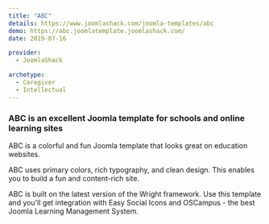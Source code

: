 ```yaml
---
title: "ABC"
details: https://www.joomlashack.com/joomla-templates/abc
demo: https://abc.joomlatemplate.joomlashack.com/
date: 2019-07-16

provider:
  - JoomlaShack

archetype:
  - Caregiver
  - Intellectual
---
```


### ABC is an excellent Joomla template for schools and online learning sites

ABC is a colorful and fun Joomla template that looks great on education websites.

ABC uses primary colors, rich typography, and clean design. This enables you to build a fun and content-rich site.

ABC is built on the latest version of the Wright framework. Use this template and you'll get integration with Easy Social Icons and OSCampus - the best Joomla Learning Management System.